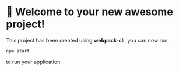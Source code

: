 # 🚀 Welcome to your new awesome project!

This project has been created using **webpack-cli**, you can now run

```
npm start
```

to run your application
